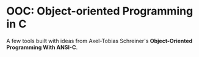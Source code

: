 # OOC: Object-oriented Programming in C

A few tools built with ideas from Axel-Tobias Schreiner's **Object-Oriented Programming With ANSI-C**.
